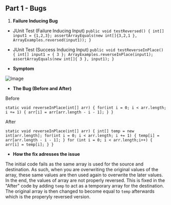 ## Part 1 - Bugs
1. **Failure Inducing Bug**
   
- JUnit Test (Failure Inducing Input)
`public void testReversed() {
    int[] input1 = {1,2,3};
    assertArrayEquals(new int[]{3,2,1 }, ArrayExamples.reversed(input1));
  }`
  
- JUnit Test (Success Inducing Input)
`public void testReverseInPlace() {
    int[] input1 = { 3 };
    ArrayExamples.reverseInPlace(input1);
    assertArrayEquals(new int[]{ 3 }, input1);
	}`

- **Symptom**

![Image](/More_Images/)

- **The Bug (Before and After)**
  
Before

`static void reverseInPlace(int[] arr) {
    for(int i = 0; i < arr.length; i += 1) {
      arr[i] = arr[arr.length - i - 1];
    }
  }`

After

`static void reverseInPlace(int[] arr) {
    int[] temp = new int[arr.length];
    for(int i = 0; i < arr.length; i += 1) {
      temp[i] = arr[arr.length - i - 1];
    }
    for (int i = 0; i < arr.length;i++) {
      arr[i] = temp[i];
    }
  }`

- **How the fix adresses the issue**

The initial code fails as the same array is used for the source and destination. As such, when you are overwriting the original values of the array, these same values are then used again to overwrite the later values. In the end, the values of array are not properly reversed. This is fixed in the "After" code by adding `temp` to act as a temporary array for the destination. The original array is then changed to become equal to `temp` afterwards which is the properyly reversed version.
